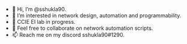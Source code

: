 - 👋 Hi, I’m @sshukla90.
- 👀 I’m interested in network design, automation and programmability. 
- 🌱 CCIE EI lab in progress.
- 💞️ Feel free to collaborate on network automation scripts.
- 📫 Reach me on my discord sshukla90#1290.

<!---
sshukla90/sshukla90 is a ✨ special ✨ repository because its `README.md` (this file) appears on your GitHub profile.
You can click the Preview link to take a look at your changes.
--->
